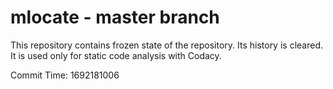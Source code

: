 # mlocate - master branch

This repository contains frozen state of the repository.
Its history is cleared. It is used only for static code
analysis with Codacy.

Commit Time: 1692181006